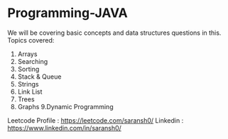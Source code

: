 # Programming-JAVA

We will be covering basic concepts and data structures questions in this.
Topics covered:
1. Arrays
2. Searching
3. Sorting
4. Stack & Queue
5. Strings
6. Link List
7. Trees
8. Graphs
9.Dynamic Programming

Leetcode Profile : https://leetcode.com/saransh0/
Linkedin : https://www.linkedin.com/in/saransh0/
